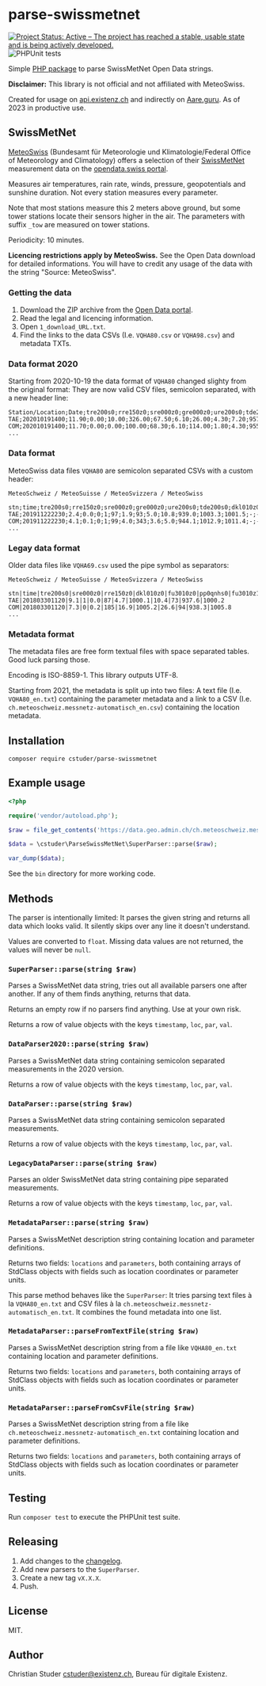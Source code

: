 # parse-swissmetnet

[![Project Status: Active – The project has reached a stable, usable state and is being actively developed.](https://www.repostatus.org/badges/latest/active.svg)](https://www.repostatus.org/#active) ![PHPUnit tests](https://github.com/cstuder/parse-swissmetnet/workflows/PHPUnit%20tests/badge.svg)

Simple [PHP package](https://packagist.org/packages/cstuder/parse-swissmetnet) to parse SwissMetNet Open Data strings.

**Disclaimer:** This library is not official and not affiliated with MeteoSwiss.

Created for usage on [api.existenz.ch](https://api.existenz.ch) and indirectly on [Aare.guru](https://aare.guru). As of 2023 in productive use.

## SwissMetNet

[MeteoSwiss](https://www.meteoschweiz.admin.ch/) (Bundesamt für Meteorologie und Klimatologie/Federal Office of Meteorology and Climatology) offers a selection of their [SwissMetNet](https://www.meteoswiss.admin.ch/home/measurement-and-forecasting-systems/land-based-stations/automatisches-messnetz.html) measurement data on the [opendata.swiss portal](https://opendata.swiss/en/dataset/automatische-wetterstationen-aktuelle-messwerte).

Measures air temperatures, rain rate, winds, pressure, geopotentials and sunshine duration. Not every station measures every parameter.

Note that most stations measure this 2 meters above ground, but some tower stations locate their sensors higher in the air. The parameters with suffix `_tow` are measured on tower stations.

Periodicity: 10 minutes.

**Licencing restrictions apply by MeteoSwiss.** See the Open Data download for detailed informations. You will have to credit any usage of the data with the string "Source: MeteoSwiss".

### Getting the data

1. Download the ZIP archive from the [Open Data portal](https://opendata.swiss/en/dataset/automatische-wetterstationen-aktuelle-messwerte).
2. Read the legal and licencing information.
3. Open `1_download_URL.txt`.
4. Find the links to the data CSVs (I.e. `VQHA80.csv` or `VQHA98.csv`) and metadata TXTs.

### Data format 2020

Starting from 2020-10-19 the data format of `VQHA80` changed slighty from the original format: They are now valid CSV files, semicolon separated, with a new header line:

```csv
Station/Location;Date;tre200s0;rre150z0;sre000z0;gre000z0;ure200s0;tde200s0;dkl010z0;fu3010z0;fu3010z1;prestas0;pp0qffs0;pp0qnhs0;ppz850s0;ppz700s0;dv1towz0;fu3towz0;fu3towz1;ta1tows0;uretows0;tdetows0
TAE;202010191400;11.90;0.00;10.00;326.00;67.50;6.10;26.00;4.30;7.20;957.70;1021.00;1021.20;-;-;-;-;-;-;-;-
COM;202010191400;11.70;0.00;0.00;100.00;68.30;6.10;114.00;1.80;4.30;955.90;1023.60;1023.80;-;-;-;-;-;-;-;-
...
```

### Data format

MeteoSwiss data files `VQHA80` are semicolon separated CSVs with a custom header:

```csv
MeteoSchweiz / MeteoSuisse / MeteoSvizzera / MeteoSwiss

stn;time;tre200s0;rre150z0;sre000z0;gre000z0;ure200s0;tde200s0;dkl010z0;fu3010z0;fu3010z1;prestas0;pp0qffs0;pp0qnhs0;ppz850s0;ppz700s0;dv1towz0;fu3towz0;fu3towz1;ta1tows0;uretows0;tdetows0
TAE;201911222230;2.4;0.0;0;1;97;1.9;93;5.0;10.8;939.0;1003.3;1001.5;-;-;-;-;-;-;-;-
COM;201911222230;4.1;0.1;0;1;99;4.0;343;3.6;5.0;944.1;1012.9;1011.4;-;-;-;-;-;-;-;-
...
```

### Legay data format

Older data files like `VQHA69.csv` used the pipe symbol as separators:

```csv
MeteoSchweiz / MeteoSuisse / MeteoSvizzera / MeteoSwiss

stn|time|tre200s0|sre000z0|rre150z0|dkl010z0|fu3010z0|pp0qnhs0|fu3010z1|ure200s0|prestas0|pp0qffs0
TAE|201803301120|9.1|1|0.0|87|4.7|1000.1|10.4|73|937.6|1000.2
COM|201803301120|7.3|0|0.2|185|16.9|1005.2|26.6|94|938.3|1005.8
...
```

### Metadata format

The metadata files are free form textual files with space separated tables. Good luck parsing those.

Encoding is ISO-8859-1. This library outputs UTF-8.

Starting from 2021, the metadata is split up into two files: A text file (I.e. `VQHA80_en.txt`) containing the parameter metadata and a link to a CSV (I.e. `ch.meteoschweiz.messnetz-automatisch_en.csv`) containing the location metadata.

## Installation

`composer require cstuder/parse-swissmetnet`

## Example usage

```php
<?php

require('vendor/autoload.php');

$raw = file_get_contents('https://data.geo.admin.ch/ch.meteoschweiz.messwerte-aktuell/VQHA80.csv');

$data = \cstuder\ParseSwissMetNet\SuperParser::parse($raw);

var_dump($data);
```

See the `bin` directory for more working code.

## Methods

The parser is intentionally limited: It parses the given string and returns all data which looks valid. It silently skips over any line it doesn't understand.

Values are converted to `float`. Missing data values are not returned, the values will never be `null`.

### `SuperParser::parse(string $raw)`

Parses a SwissMetNet data string, tries out all available parsers one after another. If any of them finds anything, returns that data.

Returns an empty row if no parsers find anything. Use at your own risk.

Returns a row of value objects with the keys `timestamp`, `loc`, `par`, `val`.

### `DataParser2020::parse(string $raw)`

Parses a SwissMetNet data string containing semicolon separated measurements in the 2020 version.

Returns a row of value objects with the keys `timestamp`, `loc`, `par`, `val`.

### `DataParser::parse(string $raw)`

Parses a SwissMetNet data string containing semicolon separated measurements.

Returns a row of value objects with the keys `timestamp`, `loc`, `par`, `val`.

### `LegacyDataParser::parse(string $raw)`

Parses an older SwissMetNet data string containing pipe separated measurements.

Returns a row of value objects with the keys `timestamp`, `loc`, `par`, `val`.

### `MetadataParser::parse(string $raw)`

Parses a SwissMetNet description string containing location and parameter definitions.

Returns two fields: `locations` and `parameters`, both containing arrays of StdClass objects with fields such as location coordinates or parameter units.

This parse method behaves like the `SuperParser`: It tries parsing text files à la `VQHA80_en.txt` and CSV files à la `ch.meteoschweiz.messnetz-automatisch_en.txt`. It combines the found metadata into one list.

### `MetadataParser::parseFromTextFile(string $raw)`

Parses a SwissMetNet description string from a file like `VQHA80_en.txt` containing location and parameter definitions.

Returns two fields: `locations` and `parameters`, both containing arrays of StdClass objects with fields such as location coordinates or parameter units.

### `MetadataParser::parseFromCsvFile(string $raw)`

Parses a SwissMetNet description string from a file like `ch.meteoschweiz.messnetz-automatisch_en.txt` containing location and parameter definitions.

Returns two fields: `locations` and `parameters`, both containing arrays of StdClass objects with fields such as location coordinates or parameter units.

## Testing

Run `composer test` to execute the PHPUnit test suite.

## Releasing

1. Add changes to the [changelog](CHANGELOG.md).
1. Add new parsers to the `SuperParser`.
1. Create a new tag `vX.X.X`.
1. Push.

## License

MIT.

## Author

Christian Studer <cstuder@existenz.ch>, Bureau für digitale Existenz.
